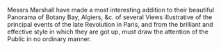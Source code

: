 Messrs Marshall have made a most interesting addition to their beautiful Panorama of Botany Bay, Algiers, &c. of several Views illustrative of the principal events of the late Revolution in Paris, and from the brilliant and effective style in which they are got up, must draw the attention of the Public in no ordinary manner.